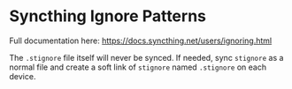 # Syncthing Ignore Patterns

Full documentation here: https://docs.syncthing.net/users/ignoring.html

The `.stignore` file itself will never be synced. If needed, sync `stignore` as a normal file and create a soft link of `stignore` named `.stignore` on each device.
